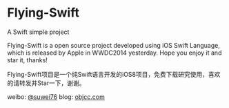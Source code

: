 Flying-Swift
============

A Swift simple project

Flying-Swift is a open source project developed using iOS Swift
Language, which is released by Apple in WWDC2014 yesterday. Hope you enjoy it and star it, thanks!

Flying-Swift项目是一个纯Swift语言开发的iOS8项目，免费下载研究使用，喜欢的请转发并Star一下，谢谢。

weibo: [@suwei76][1]
blog: [objcc.com][2]

[1]: http://weibo.com/objcc "suwei76"
[2]: http://objcc.com "OBJCC.COM"
